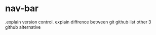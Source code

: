 # nav-bar
.explain version control.
explain diffrence between git github
list other 3 github alternative
